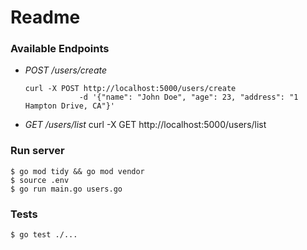 # Readme

### Available Endpoints
- *POST /users/create*
	```curl
	curl -X POST http://localhost:5000/users/create 
				-d '{"name": "John Doe", "age": 23, "address": "1 Hampton Drive, CA"}'
	```
- *GET /users/list*
	curl -X GET http://localhost:5000/users/list

### Run server
```shell
$ go mod tidy && go mod vendor
$ source .env
$ go run main.go users.go
```

### Tests 
```shell
$ go test ./...
```

